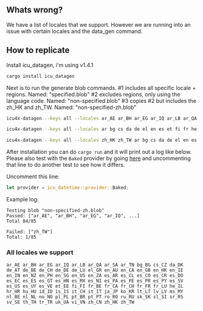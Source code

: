 ## Whats wrong?

We have a list of locales that we support. However we are running into an issue with
certain locales and the data_gen command.

## How to replicate

Install icu_datagen, i'm using v1.4.1

```sh
cargo install icu_datagen
```

Next is to run the generate blob commands.
#1 includes all specific locale + regions. Named: "specified.blob"
#2 excludes regions, only using the language code. Named: "non-specified.blob"
#3 copies #2 but includes the zh_HK and zh_TW. Named: "non-specified-zh.blob"

```sh
icu4x-datagen --keys all --locales ar_AE ar_BH ar_EG ar_IQ ar_LB ar_QA ar_SA ar_TN bg_BG cs_CZ da_DK de_AT de_BE de_CH de_DE de_LU el_GR en_AU en_CA en_GB en_HK en_IE en_IN en_NZ en_PH en_SG en_US en_ZA es_AR es_CL es_CO es_CR es_DO es_EC es_ES es_GT es_HN es_MX es_NI es_PA es_PE es_PR es_PY es_SV es_US es_UY es_VE et_EE fi_FI fr_BE fr_CA fr_CH fr_FR fr_LU he_IL hr_HR hu_HU id_ID is_IS it_CH it_IT ja_JP ko_KR lt_LT lv_LV ms_MY nl_BE nl_NL no_NO pl_PL pt_BR pt_PT ro_RO ru_RU sk_SK sl_SI sr_RS sv_SE th_TH tr_TR uk_UA vi_VN zh_CN zh_HK zh_TW --format blob --out specified.blob

icu4x-datagen --keys all --locales ar bg cs da de el en es et fi fr he hr hu id is it ja ko lt lv ms nl no pl pt ro ru sk sl sr sv th tr uk vi zh --format blob --out non-specified.blob

icu4x-datagen --keys all --locales zh_HK zh_TW ar bg cs da de el en es et fi fr he hr hu id is it ja ko lt lv ms nl no pl pt ro ru sk sl sr sv th tr uk vi zh --format blob --out non-specified-zh.blob
```

After installation you can do `cargo run` and it will print out a log like below. Please also test with the `Baked` provider by going [here](src/main.rs#39) and uncommenting that line to do another test to see how it differs.

Uncomment this line:

```rust
let provider = icu_datetime::provider::Baked;
```

Example log:

```
Testing blob "non-specified-zh.blob"
Passed: ["ar_AE", "ar_BH", "ar_EG", "ar_IQ", ...]
Total 84/85

Failed: ["zh_TW"]
Total: 1/85
```

### All locales we support

```
ar_AE ar_BH ar_EG ar_IQ ar_LB ar_QA ar_SA ar_TN bg_BG cs_CZ da_DK de_AT de_BE de_CH de_DE de_LU el_GR en_AU en_CA en_GB en_HK en_IE en_IN en_NZ en_PH en_SG en_US en_ZA es_AR es_CL es_CO es_CR es_DO es_EC es_ES es_GT es_HN es_MX es_NI es_PA es_PE es_PR es_PY es_SV es_US es_UY es_VE et_EE fi_FI fr_BE fr_CA fr_CH fr_FR fr_LU he_IL hr_HR hu_HU id_ID is_IS it_CH it_IT ja_JP ko_KR lt_LT lv_LV ms_MY nl_BE nl_NL no_NO pl_PL pt_BR pt_PT ro_RO ru_RU sk_SK sl_SI sr_RS sv_SE th_TH tr_TR uk_UA vi_VN zh_CN zh_HK zh_TW
```
